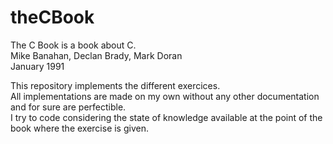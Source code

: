# theCBook
The C Book is a book about C.  
Mike Banahan,  Declan Brady, Mark Doran  
January 1991  

This repository implements the different exercices.  
All implementations are made on my own without any other documentation and for sure are perfectible.  
I try to code considering the state of knowledge available at the point of the book where the exercise is given.   
